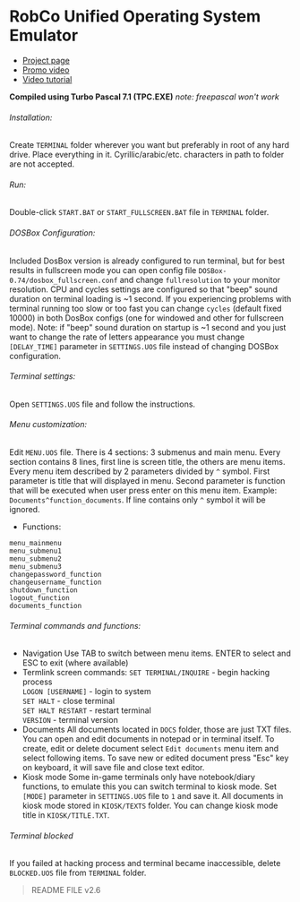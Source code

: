 # RobCo Unified Operating System Emulator

* [Project page](https://zetoris.info/terminal/)
* [Promo video](https://www.youtube.com/watch?v=7jgpIeEnbYI)
* [Video tutorial](https://www.youtube.com/watch?v=s8ivxI4GXI4)

**Compiled using Turbo Pascal 7.1 (TPC.EXE)**
*note: freepascal won't work*
 
###### Installation:
Create `TERMINAL` folder wherever you want but preferably in root of any hard drive.
Place everything in it.
Cyrillic/arabic/etc. characters in path to folder are not accepted.

###### Run:
Double-click `START.BAT` or `START_FULLSCREEN.BAT` file in `TERMINAL` folder.

###### DOSBox Configuration:
Included DosBox version is already configured to run terminal, but for best results in fullscreen mode
you can open config file `DOSBox-0.74/dosbox_fullscreen.conf` and change `fullresolution` to your monitor resolution.
CPU and cycles settings are configured so that "beep" sound duration on terminal loading is ~1 second. If you experiencing
problems with terminal running too slow or too fast you can change `cycles` (default fixed 10000) in both DosBox 
configs (one for windowed and other for fullscreen mode). 
Note: if "beep" sound duration on startup is ~1 second and you just want to change the rate of letters appearance you must
change `[DELAY_TIME]` parameter in `SETTINGS.UOS` file instead of changing DOSBox configuration.

###### Terminal settings:
Open `SETTINGS.UOS` file and follow the instructions.

###### Menu customization:
Edit `MENU.UOS` file.
There is 4 sections: 3 submenus and main menu. Every section contains 8 lines, first line is screen title, the others are menu items.
Every menu item described by 2 parameters divided by `^` symbol. First parameter is title that will displayed in menu. 
Second parameter is function that will be executed when user press enter on this menu item. Example: `Documents^function_documents`.
If line contains only `^` symbol it will be ignored.

* Functions:
```
menu_mainmenu
menu_submenu1
menu_submenu2
menu_submenu3
changepassword_function
changeusername_function
shutdown_function
logout_function
documents_function
```

###### Terminal commands and functions:
* Navigation
Use TAB to switch between menu items. ENTER to select and ESC to exit (where available)
* Termlink screen commands:
`SET TERMINAL/INQUIRE` - begin hacking process<br/>
`LOGON [USERNAME]` - login to system<br/>
`SET HALT` - close terminal<br/>
`SET HALT RESTART` - restart terminal<br/>
`VERSION` - terminal version<br/>
* Documents
All documents located in `DOCS` folder, those are just TXT files. You can open and edit documents in notepad or in terminal itself.
To create, edit or delete document select `Edit documents` menu item and select following items.
To save new or edited document press "Esc" key on keyboard, it will save file and close text editor.
* Kiosk mode
Some in-game terminals only have notebook/diary functions, to emulate this you can switch terminal to kiosk mode.
Set `[MODE]` parameter in `SETTINGS.UOS` file to `1` and save it. 
All documents in kiosk mode stored in `KIOSK/TEXTS` folder.
You can change kiosk mode title in `KIOSK/TITLE.TXT`.

###### Terminal blocked
If you failed at hacking process and terminal became inaccessible, delete `BLOCKED.UOS` file from `TERMINAL` folder.


> README FILE v2.6